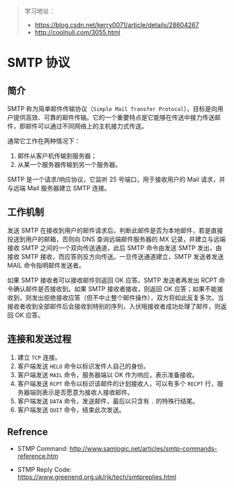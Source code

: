 > 学习地址：
>
> - https://blog.csdn.net/kerry0071/article/details/28604267
> - http://coolnull.com/3055.html

# SMTP 协议

## 简介

SMTP 称为简单邮件传输协议（`Simple Mail Transfer Protocal`），目标是向用户提供高效、可靠的邮件传输。它的一个重要特点是它能够在传送中接力传送邮件，即邮件可以通过不同网络上的主机接力式传送。

通常它工作在两种情况下：

1. 邮件从客户机传输到服务器；
2. 从某一个服务器传输到另一个服务器。

SMTP 是一个请求/响应协议，它监听 25 号端口，用于接收用户的 Mail 请求，并与远端 Mail 服务器建立 SMTP 连接。

## 工作机制

发送 SMTP 在接收到用户的邮件请求后，判断此邮件是否为本地邮件，若是直接投送到用户的邮箱，否则向 DNS 查询远端邮件服务器的 MX 记录，并建立与远端接收 SMTP 之间的一个双向传送通道，此后 SMTP 命令由发送 SMTP 发出，由接收 SMTP 接收，而应答则反方向传送。一旦传送通道建立，SMTP 发送者发送 MAIL 命令指明邮件发送者。

如果 SMTP 接收者可以接收邮件则返回 OK 应答。SMTP 发送者再发出 RCPT 命令确认邮件是否接收到。如果 SMTP 接收者接收，则返回 OK 应答；如果不能接收到，则发出拒绝接收应答（但不中止整个邮件操作），双方将如此反复多次。当接收者收到全部邮件后会接收到特别的序列，入伏哦接收者成功处理了邮件，则返回 OK 应答。

## 连接和发送过程

1. 建立 `TCP` 连接。
2. 客户端发送 `HELO` 命令以标识发件人自己的身份。
3. 客户端发送 `MAIL` 命令，服务器端以 OK 作为响应，表示准备接收。
4. 客户端发送 `RCPT` 命令以标识该邮件的计划接收人，可以有多个 `RECPT` 行，服务器端则表示是否愿意为接收人接收邮件。
5. 客户端发送 `DATA` 命令，发送邮件，最后以只含有 `.` 的特殊行结尾。
6. 客户端发送 `QUIT` 命令，结束此次发送。

## Refrence

- STMP Command: http://www.samlogic.net/articles/smtp-commands-reference.htm

- STMP Reply Code: https://www.greenend.org.uk/rjk/tech/smtpreplies.html

